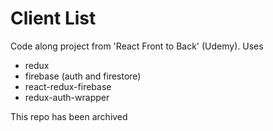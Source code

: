 # Client List

Code along project from 'React Front to Back' (Udemy). Uses

- redux
- firebase (auth and firestore)
- react-redux-firebase
- redux-auth-wrapper

This repo has been archived
